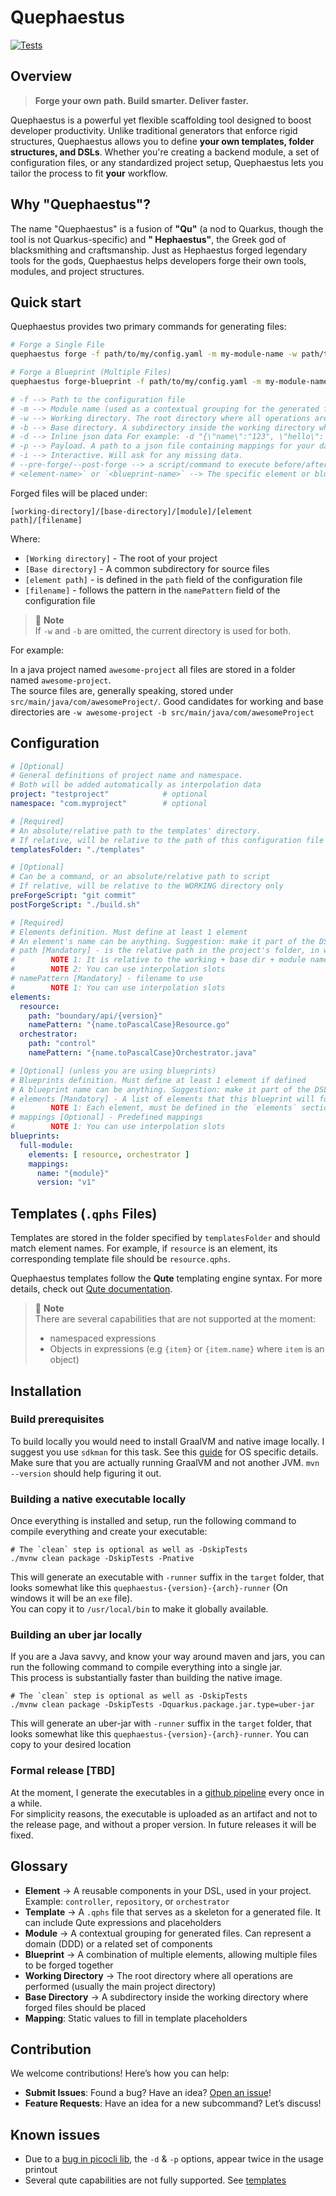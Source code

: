 # Quephaestus

[![Tests](https://github.com/FreifeldRoyi/Quephaestus/actions/workflows/build-and-test.yaml/badge.svg)](https://github.com/FreifeldRoyi/Quephaestus/actions/workflows/build-and-test.yaml)

## Overview
> **Forge your own path. Build smarter. Deliver faster.**

Quephaestus is a powerful yet flexible scaffolding tool designed to boost developer productivity. Unlike traditional
generators that enforce rigid structures, Quephaestus allows you to define **your own templates, folder structures, and
DSLs**. Whether you're creating a backend module, a set of configuration files, or any standardized project setup,
Quephaestus lets you tailor the process to fit **your** workflow.

## Why "Quephaestus"?

The name "Quephaestus" is a fusion of **"Qu"** (a nod to Quarkus, though the tool is not Quarkus-specific) and **"
Hephaestus"**, the Greek god of blacksmithing and craftsmanship. Just as Hephaestus forged legendary tools for the gods,
Quephaestus helps developers forge their own tools, modules, and project structures.

## Quick start

Quephaestus provides two primary commands for generating files:

```sh
# Forge a Single File
quephaestus forge -f path/to/my/config.yaml -m my-module-name -w path/to/working-directory -b path/to/base-directory my-element-name

# Forge a Blueprint (Multiple Files)
quephaestus forge-blueprint -f path/to/my/config.yaml -m my-module-name -w path/to/working-directory -b path/to/base-directory my-blueprint-name

# -f --> Path to the configuration file  
# -m --> Module name (used as a contextual grouping for the generated files)  
# -w --> Working directory. The root directory where all operations are performed (typically the project's main directory)  
# -b --> Base directory. A subdirectory inside the working directory where the forged files should be placed  
# -d --> Inline json data For example: -d "{\"name\":"123", \"hello\": \"world\"}"
# -p --> Payload. A path to a json file containing mappings for your data
# -i --> Interactive. Will ask for any missing data.   
# --pre-forge/--post-forge --> a script/command to execute before/after the forge completion
# <element-name>` or `<blueprint-name>` --> The specific element or blueprint to generate.  
```

Forged files will be placed under:

```
[working-directory]/[base-directory]/[module]/[element path]/[filename]
```

Where:

- `[Working directory]` - The root of your project
- `[Base directory]` - A common subdirectory for source files
- `[element path]` - is defined in the `path` field of the configuration file
- `[filename]` - follows the pattern in the `namePattern` field of the configuration file

> 📘 **Note**     
> If `-w` and `-b` are omitted, the current directory is used for both.

For example:  

In a java project named `awesome-project` all files are stored in a folder named `awesome-project`.  
The source files are, generally speaking, stored under `src/main/java/com/awesomeProject/`.
Good candidates for working and base directories are `-w awesome-project -b src/main/java/com/awesomeProject`

## Configuration

```yaml
# [Optional]
# General definitions of project name and namespace. 
# Both will be added automatically as interpolation data
project: "testproject"            # optional
namespace: "com.myproject"        # optional

# [Required]
# An absolute/relative path to the templates' directory.
# If relative, will be relative to the path of this configuration file
templatesFolder: "./templates"

# [Optional]
# Can be a command, or an absolute/relative path to script
# If relative, will be relative to the WORKING directory only
preForgeScript: "git commit"      
postForgeScript: "./build.sh"     

# [Required]
# Elements definition. Must define at least 1 element
# An element's name can be anything. Suggestion: make it part of the DSL you use on a daily basis
# path [Mandatory] - is the relative path in the project's folder, in which this element should be created
#        NOTE 1: It is relative to the working + base dir + module name (`-m`) --> workingDir/baseDir/moduleName/path
#        NOTE 2: You can use interpolation slots
# namePattern [Mandatory] - filename to use
#        NOTE 1: You can use interpolation slots
elements:
  resource:
    path: "boundary/api/{version}"
    namePattern: "{name.toPascalCase}Resource.go"
  orchestrator:
    path: "control"
    namePattern: "{name.toPascalCase}Orchestrator.java"

# [Optional] (unless you are using blueprints)
# Blueprints definition. Must define at least 1 element if defined
# A blueprint name can be anything. Suggestion: make it part of the DSL you use on a daily basis
# elements [Mandatory] - A list of elements that this blueprint will forge. 
#        NOTE 1: Each element, must be defined in the `elements` section
# mappings [Optional] - Predefined mappings
#        NOTE 1: You can use interpolation slots
blueprints:
  full-module:
    elements: [ resource, orchestrator ]
    mappings:
      name: "{module}"
      version: "v1"
```
## Templates (`.qphs` Files)

Templates are stored in the folder specified by `templatesFolder` and should match element names. For example, if
`resource` is an element, its corresponding template file should be `resource.qphs`.

Quephaestus templates follow the **Qute** templating engine syntax. For more details, check out [Qute documentation](https://quarkus.io/guides/qute).  

> 📘 **Note**     
> There are several capabilities that are not supported at the moment:
> * namespaced expressions
> * Objects in expressions (e.g `{item}` or `{item.name}` where `item` is an object)

## Installation

### Build prerequisites 

To build locally you would need to install GraalVM and native image locally.
I suggest you use `sdkman` for this task. See this [guide](https://www.graalvm.org/latest/getting-started/#installing) for OS specific details.
Make sure that you are actually running GraalVM and not another JVM.
`mvn --version` should help figuring it out.  

### Building a native executable locally

Once everything is installed and setup, run the following command to compile everything and create your executable:

```shell
# The `clean` step is optional as well as -DskipTests
./mvnw clean package -DskipTests -Pnative
```

This will generate an executable with `-runner` suffix in the `target` folder, that looks somewhat like this 
`quephaestus-{version}-{arch}-runner` (On windows it will be an `exe` file).  
You can copy it to `/usr/local/bin` to make it globally available.

### Building an uber jar locally

If you are a Java savvy, and know your way around maven and jars, you can run the following command to compile everything into a single jar.  
This process is substantially faster than building the native image.

```shell
# The `clean` step is optional as well as -DskipTests
./mvnw clean package -DskipTests -Dquarkus.package.jar.type=uber-jar
```

This will generate an uber-jar with `-runner` suffix in the `target` folder, that looks somewhat like this
`quephaestus-{version}-{arch}-runner`.
You can copy to your desired location

### Formal release [TBD]

At the moment, I generate the executables in a [github pipeline](https://github.com/FreifeldRoyi/Quephaestus/actions/workflows/generate-executables.yaml) every once in a while.  
For simplicity reasons, the executable is uploaded as an artifact and not to the release page, and without a proper version.  In future releases it will be fixed.  

## Glossary

- **Element** → A reusable components in your DSL, used in your project. Example: `controller`, `repository`, or
  `orchestrator`
- **Template** → A `.qphs` file that serves as a skeleton for a generated file. It can include Qute expressions and
  placeholders
- **Module** → A contextual grouping for generated files. Can represent a domain (DDD) or a related set of components
- **Blueprint** → A combination of multiple elements, allowing multiple files to be forged together
- **Working Directory** → The root directory where all operations are performed (usually the main project directory)
- **Base Directory** → A subdirectory inside the working directory where forged files should be placed
- **Mapping**: Static values to fill in template placeholders

## Contribution

We welcome contributions! Here’s how you can help:

- **Submit Issues**: Found a bug? Have an
  idea? [Open an issue](https://github.com/FreifeldRoyi/Quephaestus/issues/new/choose)!
- **Feature Requests**: Have an idea for a new subcommand? Let’s discuss!

## Known issues

* Due to a [bug in picocli lib](https://github.com/remkop/picocli/issues/2309), the `-d` & `-p` options, appear twice in
  the usage printout
* Several qute capabilities are not fully supported. See [templates](#templates-qphs-files)